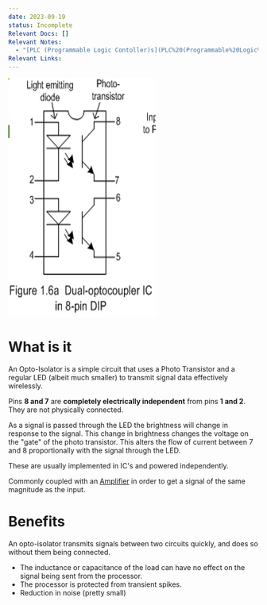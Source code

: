 ```yaml
---
date: 2023-09-19
status: Incomplete
Relevant Docs: []
Relevant Notes:
  - "[PLC (Programmable Logic Contoller)s](PLC%20(Programmable%20Logic%20Contoller)s.md)"
Relevant Links:
---
```

![Pasted image 20230919225542](../UNI%202023/SEM%202/MTRN3026/Attachments/Pasted%20image%2020230919225542.png)
# What is it
An Opto-Isolator is a simple circuit that uses a Photo Transistor and a regular LED (albeit much smaller) to transmit signal data effectively wirelessly.

Pins **8 and 7** are **completely electrically independent** from pins **1 and 2**. They are not physically connected. 

As a signal is passed through the LED the brightness will change in response to the signal. This change in brightness changes the voltage on the "gate" of the photo transistor. This alters the flow of current between 7 and 8 proportionally with the signal through the LED.

These are usually implemented in IC's and powered independently.

Commonly coupled with an [Amplifier](Amplifier) in order to get a signal of the same magnitude as the input.

# Benefits
An opto-isolator transmits signals between two circuits quickly, and does so without them being connected. 
- The inductance or capacitance of the load can have no effect on the signal being sent from the processor.
- The processor is protected from transient spikes.
- Reduction in noise (pretty small)